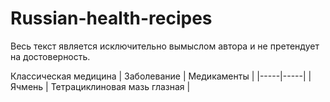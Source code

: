 # Russian-health-recipes

Весь текст является исключительно вымыслом автора и не претендует на достоверность.

Классическая медицина
| Заболевание | Медикаменты |
|-----|-----|
| Ячмень | Тетрациклиновая мазь глазная | 
